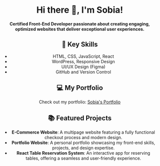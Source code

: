 <div align="center">

# Hi there 👋, I'm Sobia!

#### Certified Front-End Developer passionate about creating engaging, optimized websites that deliver exceptional user experiences.

## 🌟 Key Skills
- HTML, CSS, JavaScript, React
- WordPress, Responsive Design
- UI/UX Design (Figma)
- GitHub and Version Control

## 💻 My Portfolio
Check out my portfolio: [Sobia's Portfolio](https://sobia-portfolio.netlify.app)

## 📚 Featured Projects
- **E-Commerce Website**: A multipage website featuring a fully functional checkout process and modern design.
- **Portfolio Website**: A personal portfolio showcasing my front-end skills, projects, and design expertise.
- **React Table Reservation System**: An interactive app for reserving tables, offering a seamless and user-friendly experience.

</div>




